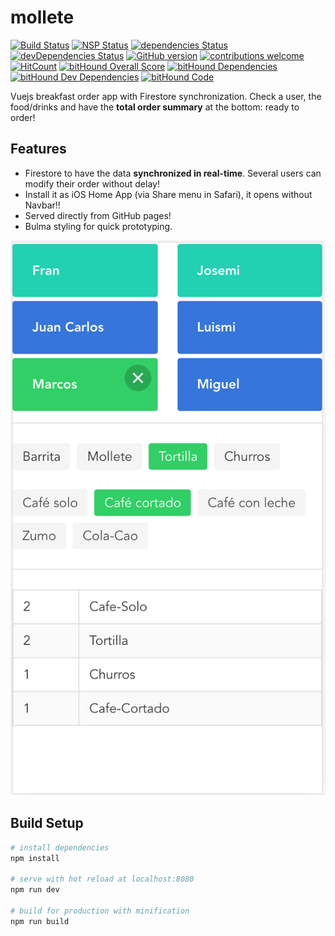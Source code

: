 # mollete

[![Build Status](https://travis-ci.org/Miguel-Herrero/mollete.svg?branch=master)](https://travis-ci.org/Miguel-Herrero/mollete) [![NSP Status](https://nodesecurity.io/orgs/yo/projects/a3a9f44c-67eb-4a87-a192-3950af0c078e/badge)](https://nodesecurity.io/orgs/yo/projects/a3a9f44c-67eb-4a87-a192-3950af0c078e)
[![dependencies Status](https://david-dm.org/Miguel-Herrero/mollete/status.svg)](https://david-dm.org/Miguel-Herrero/mollete) [![devDependencies Status](https://david-dm.org/Miguel-Herrero/mollete/dev-status.svg)](https://david-dm.org/Miguel-Herrero/mollete?type=dev) [![GitHub version](https://badge.fury.io/gh/Miguel-Herrero%2Fmollete.svg)](https://badge.fury.io/gh/Miguel-Herrero%2Fmollete) [![contributions welcome](https://img.shields.io/badge/contributions-welcome-brightgreen.svg?style=flat)](https://github.com/Miguel-Herrero/mollete/issues) [![HitCount](http://hits.dwyl.io/Miguel-Herrero/mollete.svg)](http://hits.dwyl.io/Miguel-Herrero/mollete) [![bitHound Overall Score](https://www.bithound.io/github/Miguel-Herrero/mollete/badges/score.svg)](https://www.bithound.io/github/Miguel-Herrero/mollete) [![bitHound Dependencies](https://www.bithound.io/github/Miguel-Herrero/mollete/badges/dependencies.svg)](https://www.bithound.io/github/Miguel-Herrero/mollete/master/dependencies/npm) [![bitHound Dev Dependencies](https://www.bithound.io/github/Miguel-Herrero/mollete/badges/devDependencies.svg)](https://www.bithound.io/github/Miguel-Herrero/mollete/master/dependencies/npm) [![bitHound Code](https://www.bithound.io/github/Miguel-Herrero/mollete/badges/code.svg)](https://www.bithound.io/github/Miguel-Herrero/mollete)

Vuejs breakfast order app with Firestore synchronization.  Check a user, the food/drinks and have the **total order summary** at the bottom: ready to order!

## Features
- Firestore to have the data **synchronized in real-time**. Several users can modify their order without delay!
- Install it as iOS Home App (via Share menu in Safari), it opens without Navbar!!
- Served directly from GitHub pages!
- Bulma styling for quick prototyping.

![Screenshot of the app](screenshot.png)

## Build Setup

``` bash
# install dependencies
npm install

# serve with hot reload at localhost:8080
npm run dev

# build for production with minification
npm run build
```
